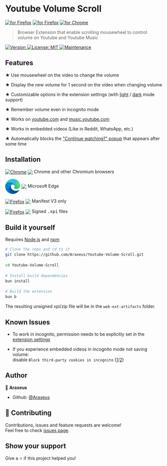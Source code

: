 [link-chrome]: https://chrome.google.com/webstore/detail/youtube-volume-scroll/agadcopafaojndinhloilcanpfpbonbk "Version published on Chrome Web Store"

[link-firefox]: https://addons.mozilla.org/en-US/firefox/addon/youtube-volume-scroll "Version published on Mozilla Add-ons"

[link-edge]: https://microsoftedge.microsoft.com/addons/detail/kigkklogdpgeomdollklnlfgglnkgenb "Version published on Edge Add-ons"

[link-releases]: https://github.com/Araxeus/Youtube-Volume-Scroll/releases/latest "Latest release"

<h1 <img width="45" align="left" src="https://github.com/Araxeus/Youtube-Volume-Scroll/raw/main/unpacked/icons/icon32x32.png" /> Youtube Volume Scroll </h1>

[<img src="https://blog.mozilla.org/addons/files/2020/04/get-the-addon-fx-apr-2020.svg" alt="for Firefox" height="60px">][link-firefox] [<img src="https://user-images.githubusercontent.com/78568641/212470539-dd4d22a0-3af8-4fa7-9671-6df5b2e26a70.png" alt="for Firefox" height="60px">][link-edge] [<img src="https://storage.googleapis.com/web-dev-uploads/image/WlD8wC6g8khYWPJUsQceQkhXSlv1/HRs9MPufa1J1h5glNhut.png" alt="for Chrome" height="60px">][link-chrome]

> Browser Extension that enable scrolling mousewheel to control volume  on Youtube and Youtube Music

<p>
  <a href="https://github.com/Araxeus/Youtube-Volume-Scroll/releases" target="_blank">
    <img alt="Version" src="https://img.shields.io/github/release/Araxeus/Youtube-Volume-Scroll.svg" onerror='this.onerror=undefined; this.src="https://img.shields.io/badge/version-1.4.0-blue.svg?cacheSeconds=2592000"'/>
  </a>
  <a href="https://github.com/Araxeus/Youtube-Volume-Scroll/blob/main/LICENSE" target="_blank">
    <img alt="License: MIT" src="https://img.shields.io/github/license/Araxeus/Youtube-Volume-Scroll?color=yellow" />
  </a>
   <a href="https://github.com/Araxeus/Youtube-Volume-Scroll" target="_blank">
    <img alt="Maintenance" src="https://img.shields.io/badge/Maintained%3F-yes-green.svg" />
  </a>
</p>

## Features

★ Use mousewheel on the video to change the volume

★ Display the new volume for 1 second on the video when changing volume

★ Customizable options in the extension settings (with [light](https://raw.githubusercontent.com/Araxeus/Youtube-Volume-Scroll/main/external_assets/popup-light.png) / [dark](https://raw.githubusercontent.com/Araxeus/Youtube-Volume-Scroll/main/external_assets/popup-dark.png) mode support)

★ Remember volume even in incognito mode

★ Works on [youtube.com](youtube.com) and [music.youtube.com](music.youtube.com)

★ Works in embedded videos (Like in Reddit, WhatsApp, etc.)

★ Automatically blocks the ["Continue watching?" popup](https://user-images.githubusercontent.com/61631665/129977894-01c60740-7ec6-4bf0-9a2c-25da24491b0e.png) that appears after some time

## Installation

[<img src="https://raw.githubusercontent.com/alrra/browser-logos/90fdf03c/src/chrome/chrome.svg" width="48" alt="Chrome" valign="middle">][link-chrome] [<img valign="middle" src="https://img.shields.io/chrome-web-store/v/agadcopafaojndinhloilcanpfpbonbk.svg?label=%20">][link-chrome] Chrome and other Chromium browsers

[<img src="https://raw.githubusercontent.com/alrra/browser-logos/90fdf03c/src/edge/edge.svg" width="48" alt="Chrome" valign="middle">][link-edge] [<img valign="middle" src="https://img.shields.io/badge/dynamic/json?prefix=v&query=%24.version&url=https%3A%2F%2Fmicrosoftedge.microsoft.com%2Faddons%2Fgetproductdetailsbycrxid%2Fkigkklogdpgeomdollklnlfgglnkgenb&label=%20">][link-edge] Microsoft Edge

[<img src="https://raw.githubusercontent.com/alrra/browser-logos/90fdf03c/src/firefox/firefox.svg" width="48" alt="Firefox" valign="middle">][link-firefox] [<img valign="middle" src="https://img.shields.io/amo/v/youtube-volume-scroll.svg?label=%20">][link-firefox] Manifest V3 only

[<img src="https://www.iconsdb.com/icons/preview/white/github-11-xxl.png" width="48" alt="Firefox" valign="middle">][link-releases] [<img valign="middle" src="https://img.shields.io/github/release/Araxeus/Youtube-Volume-Scroll.svg?label=%20">][link-releases] Signed <kbd>.xpi</kbd> files

## Build it yourself

Requires [Node.js](https://nodejs.org/) and [npm](https://www.npmjs.com/)

```sh
# Clone the repo and cd to it
git clone https://github.com/Araxeus/Youtube-Volume-Scroll.git

cd Youtube-Volume-Scroll

# Install build dependencies
bun install

# Build the extension
bun b
```

The resulting unsigned xpi/zip file will be in the `web-ext-artifacts` folder.

## Known Issues

*   To work in incognito, permission needs to be explicitly set in the [extension settings](https://user-images.githubusercontent.com/78568641/155850125-4b98e01c-f55d-4747-89c5-25ecd792f025.png)

*   If you experience embedded videos in incognito mode not saving volume:<br />
    disable `Block third-party cookies in incognito` ([1](https://i.stack.imgur.com/mEidB.png)/[2](https://user-images.githubusercontent.com/78568641/155897465-08876dc9-48c2-4f7a-a95a-e39522e99f03.png))

## Author

👤 **Araxeus**

*   Github: [@Araxeus](https://github.com/Araxeus)

## 🤝 Contributing

Contributions, issues and feature requests are welcome!<br />Feel free to check [issues page](https://github.com/Araxeus/Youtube-Volume-Scroll/issues).

## Show your support

Give a ⭐️ if this project helped you!
